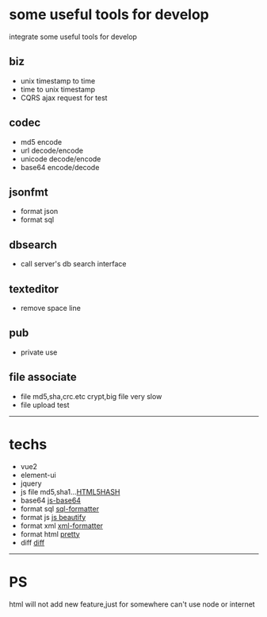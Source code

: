 # some useful tools for develop
integrate some useful tools for develop

## biz
* unix timestamp to time
* time to unix timestamp 
* CQRS ajax request for test

## codec
* md5 encode
* url decode/encode
* unicode decode/encode
* base64 encode/decode 

## jsonfmt
* format json
* format sql

## dbsearch
* call server's db search interface

## texteditor
* remove space line

## pub
* private use

## file associate
* file md5,sha,crc.etc crypt,big file very slow
* file upload test

---
# techs
* vue2
* element-ui
* jquery
* js file md5,sha1...[HTML5HASH](https://github.com/hacst/HTML5HASH)
* base64 [js-base64](https://github.com/dankogai/js-base64)
* format sql [sql-formatter](https://www.npmjs.com/package/sql-formatter)
* format js [js beautify](http://elfz.laacz.lv/beautify/)
* format xml [xml-formatter](https://www.npmjs.com/package/xml-formatter)
* format html [pretty](https://www.npmjs.com/package/pretty)
* diff [diff](https://www.npmjs.com/package/diff)

---
# PS 
html will not add new feature,just for somewhere can't use node or internet








